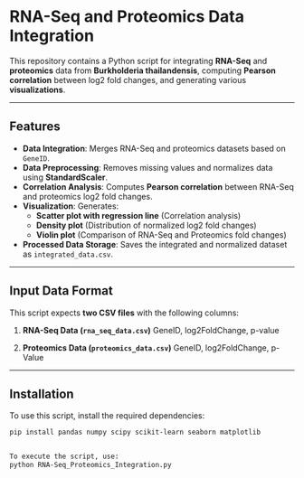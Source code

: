 # **RNA-Seq and Proteomics Data Integration**

This repository contains a Python script for integrating **RNA-Seq** and **proteomics** data from **Burkholderia thailandensis**, computing **Pearson correlation** between log2 fold changes, and generating various **visualizations**.

---

##  Features
- **Data Integration**: Merges RNA-Seq and proteomics datasets based on `GeneID`.
- **Data Preprocessing**: Removes missing values and normalizes data using **StandardScaler**.
- **Correlation Analysis**: Computes **Pearson correlation** between RNA-Seq and proteomics log2 fold changes.
- **Visualization**: Generates:
  - **Scatter plot with regression line** (Correlation analysis)
  - **Density plot** (Distribution of normalized log2 fold changes)
  - **Violin plot** (Comparison of RNA-Seq and Proteomics fold changes)
- **Processed Data Storage**: Saves the integrated and normalized dataset as `integrated_data.csv`.

---

## Input Data Format
This script expects **two CSV files** with the following columns:

1. **RNA-Seq Data (`rna_seq_data.csv`)**
GeneID, log2FoldChange, p-value

2. **Proteomics Data (`proteomics_data.csv`)**
GeneID, log2FoldChange, p-Value


---

## Installation
To use this script, install the required dependencies:

```sh
pip install pandas numpy scipy scikit-learn seaborn matplotlib


To execute the script, use:
python RNA-Seq_Proteomics_Integration.py
